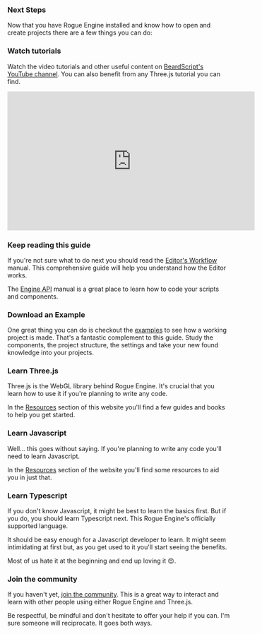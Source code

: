 ### Next Steps

Now that you have Rogue Engine installed and know how to open and create projects there are a few things you can do:

### Watch tutorials

Watch the video tutorials and other useful content on [BeardScript's YouTube channel](https://www.youtube.com/channel/UCPQzvVxStUywZUsLcEuE16g). You can also benefit from any Three.js tutorial you can find.

<iframe
  width="560"
  height="315"
  src="https://www.youtube-nocookie.com/embed/PMmWT3Iuf5g?si=X3qHCvM1GDAHG89A"
  title="YouTube video player"
  frameborder="0"
  allow="accelerometer; autoplay; clipboard-write; encrypted-media; gyroscope; picture-in-picture; web-share"
  allowfullscreen
></iframe>

### Keep reading this guide

If you're not sure what to do next you should read the [Editor's Workflow](/Workflow/EditorLayout) manual. This comprehensive guide will help you understand how the Editor works.

The [Engine API](/EngineAPI/App) manual is a great place to learn how to code your scripts and components.

### Download an Example

One great thing you can do is checkout the [examples](https://rogueengine.io/examples) to see how a working project is made. That's a fantastic complement to this guide. Study the components, the project structure, the settings and take your new found knowledge into your projects.

### Learn Three.js

Three.js is the WebGL library behind Rogue Engine. It's crucial that you learn how to use it if you're planning to write any code.

In the [Resources](https://rogueengine.io/#resources) section of this website you'll find a few guides and books to help you get started.

### Learn Javascript

Well... this goes without saying. If you're planning to write any code you'll need to learn Javascript.

In the [Resources](https://rogueengine.io/#resources) section of the website you'll find some resources to aid you in just that.

### Learn Typescript

If you don't know Javascript, it might be best to learn the basics first. But if you do, you should learn Typescript next. This Rogue Engine's officially supported language.

It should be easy enough for a Javascript developer to learn. It might seem intimidating at first but, as you get used to it you'll start seeing the benefits.

Most of us hate it at the beginning and end up loving it 😍.

### Join the community

If you haven't yet, [join the community](https://rogueengine.io/#community). This is a great way to interact and learn with other people using either Rogue Engine and Three.js.

Be respectful, be mindful and don't hesitate to offer your help if you can. I'm sure someone will reciprocate. It goes both ways.